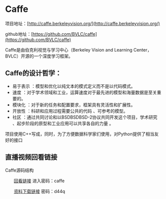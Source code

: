 # Caffe

项目地址：[http://caffe.berkeleyvision.org/](http://caffe.berkeleyvision.org/)

github地址：[https://github.com/BVLC/caffe](https://github.com/BVLC/caffe)

Caffe是由伯克利视觉与学习中心（Berkeley Vision and Learning Center，BVLC）开源的一个深度学习框架。

## Caffe的设计哲学：

- 易于表示 ：模型和优化以纯文本的模式定义而不是以代码模式。
- 速度 ：对于学术领域和工业，运算速度对于最先进的模型和海量数据是至关重要的。
- 模块化 ：对于新的任务和配置要求，框架具有灵活性和扩展性。
- 开放性 ：科研和应用过程需要公共的代码 、可参考的模型。
- 社区 ：通过共同讨论和以BSDBSDBSD-2协议共同开发这个项目，学术研究 、起步阶段的原型和工业应用可以共享各自的力量 。

项目使用C++写成，同时，为了方便数据科学家们使用，对Python提供了相当友好的接口

## 直播视频回看链接

Caffe源码结构

&emsp;&emsp;[回看链接](http://view.csslcloud.net/api/view/callback?roomid=A325248C353A1D8F9C33DC5901307461&userid=7C6A99C7DC8AE17F&liveid=943E242D856B3FF7)   进入密码：caffe

&emsp;&emsp;[资料下载链接](http://pan.baidu.com/s/1dFiJ5V7) 密码：d44q


